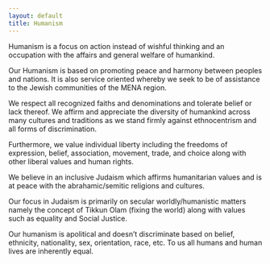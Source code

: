 ```yaml
---
layout: default
title: Humanism
---
```

Humanism is a focus on action instead of wishful thinking and an occupation with the affairs and general welfare of humankind.

Our Humanism is based on promoting peace and harmony between peoples and nations. It is also service oriented whereby we seek to be of assistance to the Jewish communities of the MENA region.

We respect all recognized faiths and denominations and tolerate belief or lack thereof. We affirm and appreciate the diversity of humankind across many cultures and traditions as we stand firmly against ethnocentrism and all forms of discrimination.

Furthermore, we value individual liberty including the freedoms of expression, belief, association, movement, trade, and choice along with other liberal values and human rights.

We believe in an inclusive Judaism which affirms humanitarian values and is at peace with the abrahamic/semitic religions and cultures. 

Our focus in Judaism is primarily on secular worldly/humanistic matters namely the concept of Tikkun Olam (fixing the world) along with values such as equality and Social Justice.

Our humanism is apolitical and doesn’t discriminate based on belief, ethnicity, nationality, sex, orientation, race, etc. To us all humans and human lives are inherently equal. 